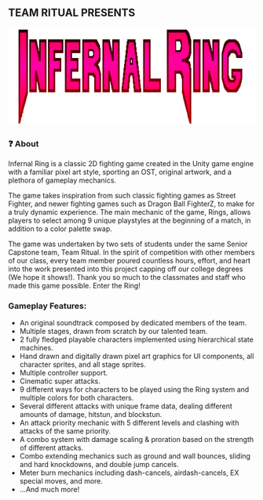 
## TEAM RITUAL PRESENTS
<img src="images/logo.png" width="700" height="200"/>

### ❓ About
Infernal Ring is a classic 2D fighting game created in the Unity game engine with a familiar pixel art style, sporting an OST, original artwork, and a plethora of gameplay mechanics.

The game takes inspiration from such classic fighting games as Street Fighter, and newer fighting games such as Dragon Ball FighterZ, to make for a truly dynamic experience. The main mechanic of the game,
Rings, allows players to select among 9 unique playstyles at the beginning of a match, in addition to a color palette swap.

The game was undertaken by two sets of students under the same Senior Capstone team,
Team Ritual. In the spirit of competition with other members of our class, every team member poured countless hours, effort, and heart into the work presented into this project capping off our
college degrees (We hope it shows!). Thank you so much to the classmates and staff who made this game possible. Enter the Ring!

### Gameplay Features:
- An original soundtrack composed by dedicated members of the team.
- Multiple stages, drawn from scratch by our talented team.
- 2 fully fledged playable characters implemented using hierarchical state machines.
- Hand drawn and digitally drawn pixel art graphics for UI components, all character sprites, and all stage sprites.
- Multiple controller support.
- Cinematic super attacks.
- 9 different ways for characters to be played using the Ring system and multiple colors for both characters.
- Several different attacks with unique frame data, dealing different amounts of damage, hitstun, and blockstun.
- An attack priority mechanic with 5 different levels and clashing with attacks of the same priority.
- A combo system with damage scaling & proration based on the strength of different attacks.
- Combo extending mechanics such as ground and wall bounces, sliding and hard knockdowns, and double jump cancels.
- Meter burn mechanics including dash-cancels, airdash-cancels, EX special moves, and more.
- ...And much more!
